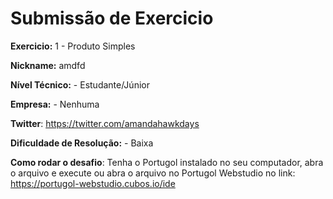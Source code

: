 # Submissão de Exercicio

**Exercicio:** 1 - Produto Simples

**Nickname:** amdfd

**Nível Técnico:** - Estudante/Júnior

**Empresa:** - Nenhuma

**Twitter**: https://twitter.com/amandahawkdays

**Dificuldade de Resolução:** - Baixa

**Como rodar o desafio**:
Tenha o Portugol instalado no seu computador, abra o arquivo e execute ou abra o arquivo no Portugol Webstudio no link: https://portugol-webstudio.cubos.io/ide
